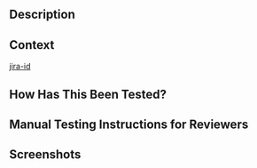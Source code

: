 ## Description

<!-- Describe your changes in detail -->

## Context

<!-- Why is this change required? What problem does it solve? -->
<!-- Leave a link to the Jira ticket for posterity. -->

[jira-id](https://helsinkisolutionoffice.atlassian.net/browse/<jira-id>)

## How Has This Been Tested?

<!-- Explain what automated and manual testing approaches you have used -->

## Manual Testing Instructions for Reviewers

<!-- Make it easy for reviewers to test your changes by providing instructions -->

## Screenshots

<!-- Add screenshots if appropriate -->
